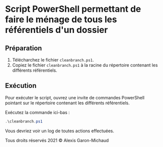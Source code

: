 # Script PowerShell permettant de faire le ménage de tous les référentiels d'un dossier

## Préparation

1. Télécharchez le fichier `cleanbranch.ps1`.
2. Copiez le fichier `cleanbranch.ps1` à la racine du répertoire contenant les différents référentiels.

## Exécution

Pour exécuter le script, ouvrez une invite de commandes PowerShell pointant sur le répertoire contenant les différents référentiels.

Exécutez la commande ici-bas :

```ps1
.\cleanbranch.ps1
```

Vous devriez voir un log de toutes actions effectuées.

Tous droits réservés 2021 © Alexis Garon-Michaud
